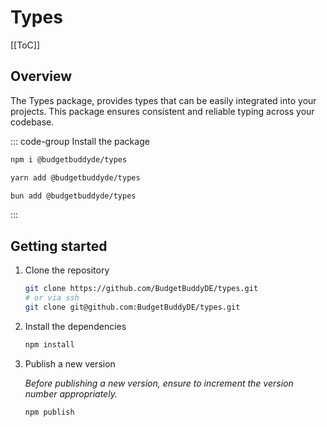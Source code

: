 # Types

[[ToC]]

## Overview

The Types package, provides types that can be easily integrated into your projects. This package ensures consistent and reliable typing across your codebase.

::: code-group Install the package

```bash [NPM]
npm i @budgetbuddyde/types
```

```bash [Yarn]
yarn add @budgetbuddyde/types
```

```bash [Bun]
bun add @budgetbuddyde/types
```

:::

## Getting started

1. Clone the repository

   ```bash
   git clone https://github.com/BudgetBuddyDE/types.git
   # or via ssh
   git clone git@github.com:BudgetBuddyDE/types.git
   ```

2. Install the dependencies

   ```bash
   npm install
   ```

3. Publish a new version

   _Before publishing a new version, ensure to increment the version number appropriately._

   ```bash
   npm publish
   ```
